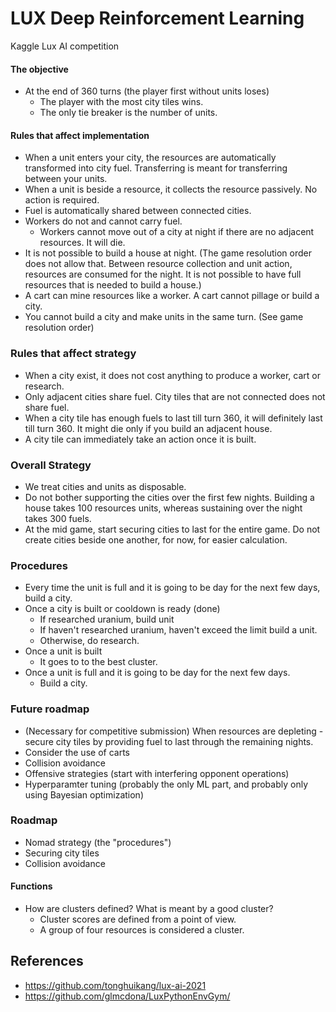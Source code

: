 # **LUX Deep Reinforcement Learning**
Kaggle Lux AI competition

#### The objective

- At the end of 360 turns (the player first without units loses)
  - The player with the most city tiles wins.
  - The only tie breaker is the number of units.



#### Rules that affect implementation

- When a unit enters your city, the resources are automatically transformed into city fuel. Transferring is meant for transferring between your units.
- When a unit is beside a resource, it collects the resource passively. No action is required.
- Fuel is automatically shared between connected cities.
- Workers do not and cannot carry fuel.
  - Workers cannot move out of a city at night if there are no adjacent resources. It will die.
- It is not possible to build a house at night. (The game resolution order does not allow that. Between resource collection and unit action, resources are consumed for the night. It is not possible to have full resources that is needed to build a house.)
- A cart can mine resources like a worker. A cart cannot pillage or build a city.
- You cannot build a city and make units in the same turn. (See game resolution order)



### Rules that affect strategy

- When a city exist, it does not cost anything to produce a worker, cart or research.
- Only adjacent cities share fuel. City tiles that are not connected does not share fuel.
- When a city tile has enough fuels to last till turn 360, it will definitely last till turn 360. It might die only if you build an adjacent house.
- A city tile can immediately take an action once it is built.


### Overall Strategy

- We treat cities and units as disposable.
- Do not bother supporting the cities over the first few nights. Building a house takes 100 resources units, whereas sustaining over the night takes 300 fuels.
- At the mid game, start securing cities to last for the entire game. Do not create cities beside one another, for now, for easier calculation.



### Procedures

- Every time the unit is full and it is going to be day for the next few days, build a city.
- Once a city is built or cooldown is ready (done)
  - If researched uranium, build unit
  - If haven't researched uranium, haven't exceed the limit  build a unit.
  - Otherwise, do research.
- Once a unit is built
  - It goes to to the best cluster.
- Once a unit is full and it is going to be day for the next few days.
  - Build a city.



### Future roadmap

- (Necessary for competitive submission) When resources are depleting - secure city tiles by providing fuel to last through the remaining nights.
- Consider the use of carts
- Collision avoidance
- Offensive strategies (start with interfering opponent operations)
- Hyperparamter tuning (probably the only ML part, and probably only using Bayesian optimization)



### Roadmap

- Nomad strategy (the "procedures")
- Securing city tiles
- Collision avoidance



#### Functions

- How are clusters defined? What is meant by a good cluster?
  - Cluster scores are defined from a point of view.
  - A group of four resources is considered a cluster.


## **References**
- https://github.com/tonghuikang/lux-ai-2021
- https://github.com/glmcdona/LuxPythonEnvGym/